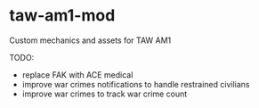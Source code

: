# taw-am1-mod
Custom mechanics and assets for TAW AM1

TODO:
- replace FAK with ACE medical
- improve war crimes notifications to handle restrained civilians
- improve war crimes to track war crime count
